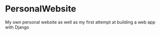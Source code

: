 # PersonalWebsite
My own personal website as well as my first attempt at building a web app with Django
